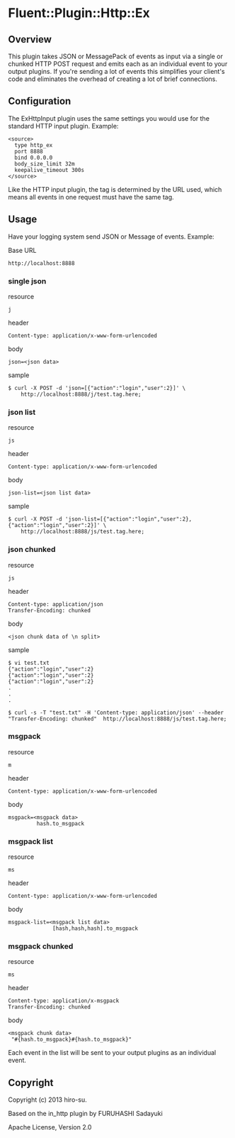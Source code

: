 # Fluent::Plugin::Http::Ex

## Overview

This plugin takes JSON or MessagePack of events as input via a single or chunked
HTTP POST request and emits each as an individual event to your output plugins.
If you're sending a lot of events this simplifies your client's code and eliminates
the overhead of creating a lot of brief connections.

## Configuration

The ExHttpInput plugin uses the same settings you would use for the standard
HTTP input plugin. Example:

    <source>
      type http_ex
      port 8888
      bind 0.0.0.0
      body_size_limit 32m
      keepalive_timeout 300s
    </source>

Like the HTTP input plugin, the tag is determined by the URL used, which means 
all events in one request must have the same tag.

## Usage

Have your logging system send JSON or Message of events. Example:

Base URL

    http://localhost:8888

### single json

resource

    j

header

    Content-type: application/x-www-form-urlencoded


body

    json=<json data>

sample

    $ curl -X POST -d 'json=[{"action":"login","user":2}]' \
        http://localhost:8888/j/test.tag.here;

### json list

resource

    js

header

    Content-type: application/x-www-form-urlencoded

body

    json-list=<json list data>

sample

    $ curl -X POST -d 'json-list=[{"action":"login","user":2},{"action":"login","user":2}]' \
        http://localhost:8888/js/test.tag.here;

### json chunked

resource

    js

header

    Content-type: application/json
    Transfer-Encoding: chunked

body

    <json chunk data of \n split>

sample

    $ vi test.txt
    {"action":"login","user":2}
    {"action":"login","user":2}
    {"action":"login","user":2}
    .
    .
    .
    
    $ curl -s -T "test.txt" -H 'Content-type: application/json' --header "Transfer-Encoding: chunked"  http://localhost:8888/js/test.tag.here;

### msgpack

resource

    m

header

    Content-type: application/x-www-form-urlencoded

body

    msgpack=<msgpack data>
             hash.to_msgpack

### msgpack list

resource

    ms

header

    Content-type: application/x-www-form-urlencoded

body

    msgpack-list=<msgpack list data>
                  [hash,hash,hash].to_msgpack

### msgpack chunked

resource

    ms

header

    Content-type: application/x-msgpack
    Transfer-Encoding: chunked

body

    <msgpack chunk data>
     "#{hash.to_msgpack}#{hash.to_msgpack}"


Each event in the list will be sent to your output plugins as an individual
event. 

## Copyright

Copyright (c) 2013 hiro-su.

Based on the in_http plugin by FURUHASHI Sadayuki

 Apache License, Version 2.0
